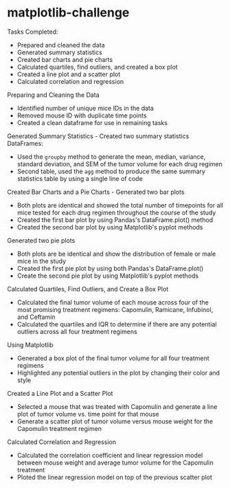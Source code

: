 # matplotlib-challenge

Tasks Completed:
* Prepared and cleaned the data
* Generated summary statistics
* Created bar charts and pie charts
* Calculated quartiles, find outliers, and created a box plot
* Created a line plot and a scatter plot
* Calculated correlation and regression

Preparing and Cleaning the Data
* Identified number of unique mice IDs in the data
* Removed mouse ID with duplicate time points
* Created a clean dataframe for use in remaining tasks

Generated Summary Statistics - Created two summary statistics DataFrames:
* Used the `groupby` method to generate the mean, median, variance, standard deviation, and SEM of the tumor volume for each drug regimen
* Second table, used the `agg` method to produce the same summary statistics table by using a single line of code

Created Bar Charts and a Pie Charts - Generated two bar plots
* Both plots are identical and showed the total number of timepoints for all mice tested for each drug regimen throughout the course of the study
* Created the first bar plot by using Pandas's DataFrame.plot() method
* Created the second bar plot by using Matplotlib's pyplot methods

Generated two pie plots 
* Both plots are be identical and show the distribution of female or male mice in the study
* Created the first pie plot by using both Pandas's DataFrame.plot()
* Create the second pie plot by using Matplotlib's pyplot methods

Calculated Quartiles, Find Outliers, and Create a Box Plot
* Calculated the final tumor volume of each mouse across four of the most promising treatment regimens: Capomulin, Ramicane, Infubinol, and Ceftamin
* Calculated the quartiles and IQR to determine if there are any potential outliers across all four treatment regimens

Using Matplotlib
* Generated a box plot of the final tumor volume for all four treatment regimens
* Highlighted any potential outliers in the plot by changing their color and style

Created a Line Plot and a Scatter Plot
* Selected a mouse that was treated with Capomulin and generate a line plot of tumor volume vs. time point for that mouse
* Generate a scatter plot of tumor volume versus mouse weight for the Capomulin treatment regimen

Calculated Correlation and Regression
* Calculated the correlation coefficient and linear regression model between mouse weight and average tumor volume for the Capomulin treatment
* Ploted the linear regression model on top of the previous scatter plot

